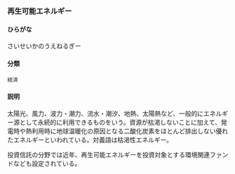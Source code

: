 <div style="display:none;">

## [あ行](securities-terms?id=あ行)
## [か行](securities-terms?id=か行)
## [さ行](securities-terms?id=さ行)

</div>

### 再生可能エネルギー

#### ひらがな

さいせいかのうえねるぎー

#### 分類

`経済`

#### 説明

太陽光、風力、波力・潮力、流水・潮汐、地熱、太陽熱など、一般的にエネルギー源として永続的に利用できるものをいう。資源が枯渇しないことに加えて、発電時や熱利用時に地球温暖化の原因となる二酸化炭素をほとんど排出しない優れたエネルギーといわれている。対義語は枯渇性エネルギー。 
 
投資信託の分野では近年、再生可能エネルギーを投資対象とする環境関連ファンドなども設定されている。

<div style="display:none;">

## [た行](securities-terms?id=た行)
## [な行](securities-terms?id=な行)
## [は行](securities-terms?id=は行)
## [ま行](securities-terms?id=ま行)
## [や行](securities-terms?id=や行)
## [ら行](securities-terms?id=ら行)
## [わ行](securities-terms?id=わ行)
## [英数字・記号](securities-terms?id=英数字・記号)

</div>

